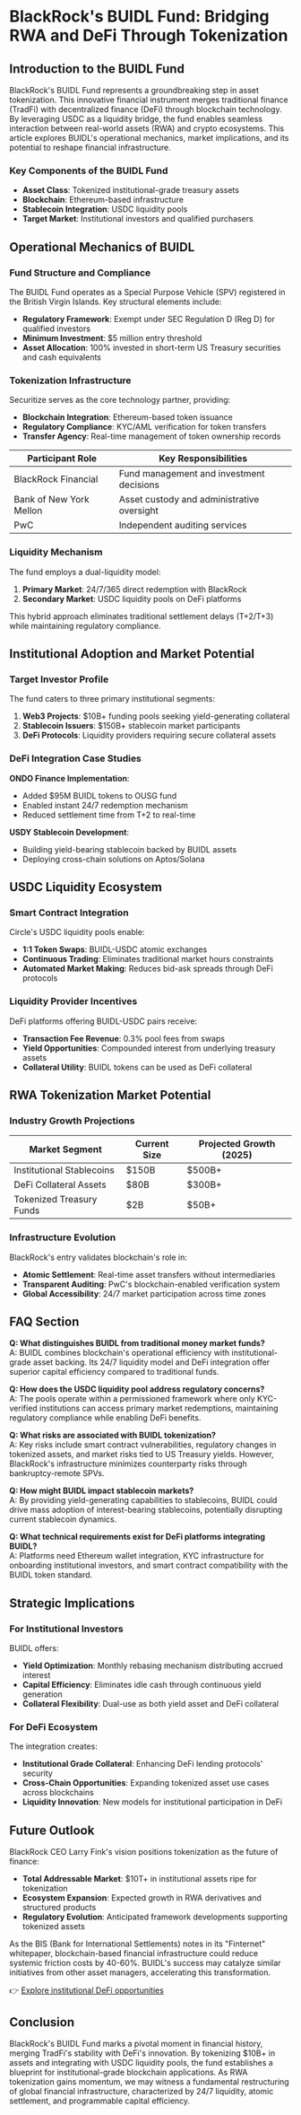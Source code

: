# BlackRock's BUIDL Fund: Bridging RWA and DeFi Through Tokenization

## Introduction to the BUIDL Fund

BlackRock's BUIDL Fund represents a groundbreaking step in asset tokenization. This innovative financial instrument merges traditional finance (TradFi) with decentralized finance (DeFi) through blockchain technology. By leveraging USDC as a liquidity bridge, the fund enables seamless interaction between real-world assets (RWA) and crypto ecosystems. This article explores BUIDL's operational mechanics, market implications, and its potential to reshape financial infrastructure.

### Key Components of the BUIDL Fund
- **Asset Class**: Tokenized institutional-grade treasury assets
- **Blockchain**: Ethereum-based infrastructure
- **Stablecoin Integration**: USDC liquidity pools
- **Target Market**: Institutional investors and qualified purchasers

## Operational Mechanics of BUIDL

### Fund Structure and Compliance

The BUIDL Fund operates as a Special Purpose Vehicle (SPV) registered in the British Virgin Islands. Key structural elements include:
- **Regulatory Framework**: Exempt under SEC Regulation D (Reg D) for qualified investors
- **Minimum Investment**: $5 million entry threshold
- **Asset Allocation**: 100% invested in short-term US Treasury securities and cash equivalents

### Tokenization Infrastructure

Securitize serves as the core technology partner, providing:
- **Blockchain Integration**: Ethereum-based token issuance
- **Regulatory Compliance**: KYC/AML verification for token transfers
- **Transfer Agency**: Real-time management of token ownership records

| Participant Role | Key Responsibilities |
|-------------------|----------------------|
| BlackRock Financial | Fund management and investment decisions |
| Bank of New York Mellon | Asset custody and administrative oversight |
| PwC | Independent auditing services |

### Liquidity Mechanism

The fund employs a dual-liquidity model:
1. **Primary Market**: 24/7/365 direct redemption with BlackRock
2. **Secondary Market**: USDC liquidity pools on DeFi platforms

This hybrid approach eliminates traditional settlement delays (T+2/T+3) while maintaining regulatory compliance.

## Institutional Adoption and Market Potential

### Target Investor Profile

The fund caters to three primary institutional segments:
1. **Web3 Projects**: $10B+ funding pools seeking yield-generating collateral
2. **Stablecoin Issuers**: $150B+ stablecoin market participants
3. **DeFi Protocols**: Liquidity providers requiring secure collateral assets

### DeFi Integration Case Studies

**ONDO Finance Implementation**:
- Added $95M BUIDL tokens to OUSG fund
- Enabled instant 24/7 redemption mechanism
- Reduced settlement time from T+2 to real-time

**USDY Stablecoin Development**:
- Building yield-bearing stablecoin backed by BUIDL assets
- Deploying cross-chain solutions on Aptos/Solana

## USDC Liquidity Ecosystem

### Smart Contract Integration

Circle's USDC liquidity pools enable:
- **1:1 Token Swaps**: BUIDL-USDC atomic exchanges
- **Continuous Trading**: Eliminates traditional market hours constraints
- **Automated Market Making**: Reduces bid-ask spreads through DeFi protocols

### Liquidity Provider Incentives

DeFi platforms offering BUIDL-USDC pairs receive:
- **Transaction Fee Revenue**: 0.3% pool fees from swaps
- **Yield Opportunities**: Compounded interest from underlying treasury assets
- **Collateral Utility**: BUIDL tokens can be used as DeFi collateral

## RWA Tokenization Market Potential

### Industry Growth Projections

| Market Segment | Current Size | Projected Growth (2025) |
|----------------|--------------|-------------------------|
| Institutional Stablecoins | $150B | $500B+ |
| DeFi Collateral Assets | $80B | $300B+ |
| Tokenized Treasury Funds | $2B | $50B+ |

### Infrastructure Evolution

BlackRock's entry validates blockchain's role in:
- **Atomic Settlement**: Real-time asset transfers without intermediaries
- **Transparent Auditing**: PwC's blockchain-enabled verification system
- **Global Accessibility**: 24/7 market participation across time zones

## FAQ Section

**Q: What distinguishes BUIDL from traditional money market funds?**  
A: BUIDL combines blockchain's operational efficiency with institutional-grade asset backing. Its 24/7 liquidity model and DeFi integration offer superior capital efficiency compared to traditional funds.

**Q: How does the USDC liquidity pool address regulatory concerns?**  
A: The pools operate within a permissioned framework where only KYC-verified institutions can access primary market redemptions, maintaining regulatory compliance while enabling DeFi benefits.

**Q: What risks are associated with BUIDL tokenization?**  
A: Key risks include smart contract vulnerabilities, regulatory changes in tokenized assets, and market risks tied to US Treasury yields. However, BlackRock's infrastructure minimizes counterparty risks through bankruptcy-remote SPVs.

**Q: How might BUIDL impact stablecoin markets?**  
A: By providing yield-generating capabilities to stablecoins, BUIDL could drive mass adoption of interest-bearing stablecoins, potentially disrupting current stablecoin dynamics.

**Q: What technical requirements exist for DeFi platforms integrating BUIDL?**  
A: Platforms need Ethereum wallet integration, KYC infrastructure for onboarding institutional investors, and smart contract compatibility with the BUIDL token standard.

## Strategic Implications

### For Institutional Investors

BUIDL offers:
- **Yield Optimization**: Monthly rebasing mechanism distributing accrued interest
- **Capital Efficiency**: Eliminates idle cash through continuous yield generation
- **Collateral Flexibility**: Dual-use as both yield asset and DeFi collateral

### For DeFi Ecosystem

The integration creates:
- **Institutional Grade Collateral**: Enhancing DeFi lending protocols' security
- **Cross-Chain Opportunities**: Expanding tokenized asset use cases across blockchains
- **Liquidity Innovation**: New models for institutional participation in DeFi

## Future Outlook

BlackRock CEO Larry Fink's vision positions tokenization as the future of finance:
- **Total Addressable Market**: $10T+ in institutional assets ripe for tokenization
- **Ecosystem Expansion**: Expected growth in RWA derivatives and structured products
- **Regulatory Evolution**: Anticipated framework developments supporting tokenized assets

As the BIS (Bank for International Settlements) notes in its "Finternet" whitepaper, blockchain-based financial infrastructure could reduce systemic friction costs by 40-60%. BUIDL's success may catalyze similar initiatives from other asset managers, accelerating this transformation.

👉 [Explore institutional DeFi opportunities](https://bit.ly/okx-bonus)

## Conclusion

BlackRock's BUIDL Fund marks a pivotal moment in financial history, merging TradFi's stability with DeFi's innovation. By tokenizing $10B+ in assets and integrating with USDC liquidity pools, the fund establishes a blueprint for institutional-grade blockchain applications. As RWA tokenization gains momentum, we may witness a fundamental restructuring of global financial infrastructure, characterized by 24/7 liquidity, atomic settlement, and programmable capital efficiency.